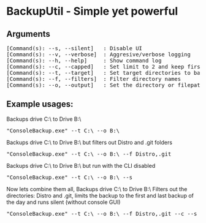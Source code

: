 <h1>BackupUtil - Simple yet powerful</h1>
<h2>Arguments</h2>
<pre>
[Command(s): --s, --silent]   : Disable UI
[Command(s): --v, --verbose]  : Aggresive/verbose logging
[Command(s): --h, --help]     : Show command log
[Command(s): --c, --capped]   : Set limit to 2 and keep first backup and current backup of the day
[Command(s): --t, --target]   : Set target directories to backup
[Command(s): --f, --filters]  : Filter directory names
[Command(s): --o, --output]   : Set the directory or filepath of the zip output
</pre>

<h2>Example usages:</h2>

<p>Backups drive C:\ to Drive B:\</p>
<pre>
"ConsoleBackup.exe" --t C:\ --o B:\
</pre>

<p>Backups drive C:\ to Drive B:\ but filters out Distro and .git folders</p>
<pre>
"ConsoleBackup.exe" --t C:\ --o B:\ --f Distro,.git
</pre>

<p>Backups drive C:\ to Drive B:\ but run with the CLI disabled</p>
<pre>
"ConsoleBackup.exe" --t C:\ --o B:\ --s
</pre>

<p>Now lets combine them all, Backups drive C:\ to Drive B:\ Filters out the directories: Distro and .git, limits the backup to the first and last backup of the day and runs silent (without console GUI)</p>
<pre>
"ConsoleBackup.exe" --t C:\ --o B:\ --f Distro,.git --c --s
</pre>
